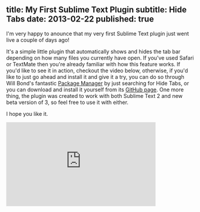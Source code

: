 title: My First Sublime Text Plugin
subtitle: Hide Tabs
date: 2013-02-22
published: true
---

I'm very happy to anounce that my very first Sublime Text plugin just went live a couple of days ago!

It's a simple little plugin that automatically shows and hides the tab bar depending on how many files you currently have open. If you've used Safari or TextMate then you're already familiar with how this feature works. If you'd like to see it in action, checkout the video below, otherwise, if you'd like to just go ahead and install it and give it a try, you can do so through Will Bond's fantastic [Package Manager][1] by just searching for Hide Tabs, or you can download and install it yourself from its [GitHub page][2]. One more thing, the plugin was created to work with both Sublime Text 2 and new beta version of 3, so feel free to use it with either.

I hope you like it.

<iframe src="http://player.vimeo.com/video/60277315?byline=0&amp;portrait=0" width="400" height="225" frameborder="0" webkitAllowFullScreen mozallowfullscreen allowFullScreen></iframe>


[1]: http://wbond.net/sublime_packages/community
[2]: https://github.com/croach/SublimeHideTabs
